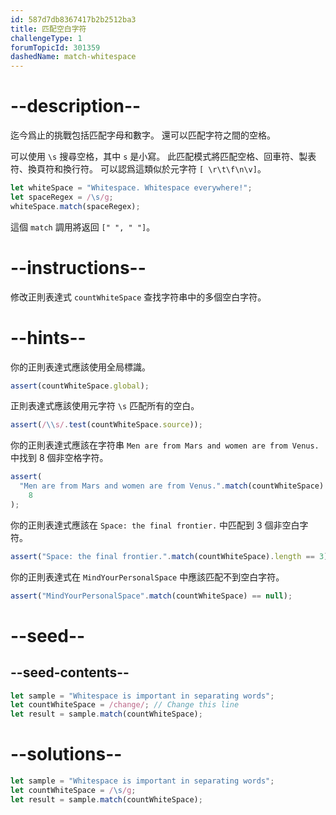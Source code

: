 ```yaml
---
id: 587d7db8367417b2b2512ba3
title: 匹配空白字符
challengeType: 1
forumTopicId: 301359
dashedName: match-whitespace
---
```


# --description--

迄今爲止的挑戰包括匹配字母和數字。 還可以匹配字符之間的空格。

可以使用 `\s` 搜尋空格，其中 `s` 是小寫。 此匹配模式將匹配空格、回車符、製表符、換頁符和換行符。 可以認爲這類似於元字符 `[ \r\t\f\n\v]`。

```js
let whiteSpace = "Whitespace. Whitespace everywhere!";
let spaceRegex = /\s/g;
whiteSpace.match(spaceRegex);
```

這個 `match` 調用將返回 `[" ", " "]`。

# --instructions--

修改正則表達式 `countWhiteSpace` 查找字符串中的多個空白字符。

# --hints--

你的正則表達式應該使用全局標識。

```js
assert(countWhiteSpace.global);
```

正則表達式應該使用元字符 `\s` 匹配所有的空白。

```js
assert(/\\s/.test(countWhiteSpace.source));
```

你的正則表達式應該在字符串 `Men are from Mars and women are from Venus.` 中找到 8 個非空格字符。

```js
assert(
  "Men are from Mars and women are from Venus.".match(countWhiteSpace).length ==
    8
);
```

你的正則表達式應該在 `Space: the final frontier.` 中匹配到 3 個非空白字符。

```js
assert("Space: the final frontier.".match(countWhiteSpace).length == 3);
```

你的正則表達式在 `MindYourPersonalSpace` 中應該匹配不到空白字符。

```js
assert("MindYourPersonalSpace".match(countWhiteSpace) == null);
```

# --seed--

## --seed-contents--

```js
let sample = "Whitespace is important in separating words";
let countWhiteSpace = /change/; // Change this line
let result = sample.match(countWhiteSpace);
```

# --solutions--

```js
let sample = "Whitespace is important in separating words";
let countWhiteSpace = /\s/g;
let result = sample.match(countWhiteSpace);
```
